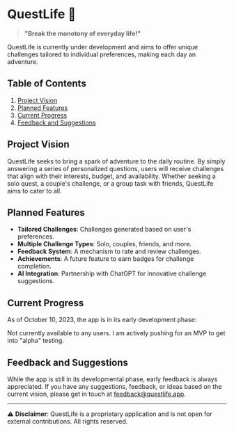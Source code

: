 # QuestLife 🚀

> **"Break the monotony of everyday life!"** 

QuestLife is currently under development and aims to offer unique challenges tailored to individual preferences, making each day an adventure.


## Table of Contents

1. [Project Vision](#project-vision)
2. [Planned Features](#planned-features)
3. [Current Progress](#current-progress)
4. [Feedback and Suggestions](#feedback-and-suggestions)

## Project Vision

QuestLife seeks to bring a spark of adventure to the daily routine. By simply answering a series of personalized questions, users will receive challenges that align with their interests, budget, and availability. Whether seeking a solo quest, a couple's challenge, or a group task with friends, QuestLife aims to cater to all.

## Planned Features

- **Tailored Challenges**: Challenges generated based on user's preferences.
- **Multiple Challenge Types**: Solo, couples, friends, and more.
- **Feedback System**: A mechanism to rate and review challenges.
- **Achievements**: A future feature to earn badges for challenge completion.
- **AI Integration**: Partnership with ChatGPT for innovative challenge suggestions.

## Current Progress

As of October 10, 2023, the app is in its early development phase:

Not currently available to any users. I am actively pushing for an MVP to get into "alpha" testing.

## Feedback and Suggestions

While the app is still in its developmental phase, early feedback is always appreciated. If you have any suggestions, feedback, or ideas based on the current vision, please get in touch at [feedback@questlife.app](mailto:feedback@questlife.app).

---

⚠️ **Disclaimer**: QuestLife is a proprietary application and is not open for external contributions. All rights reserved.

